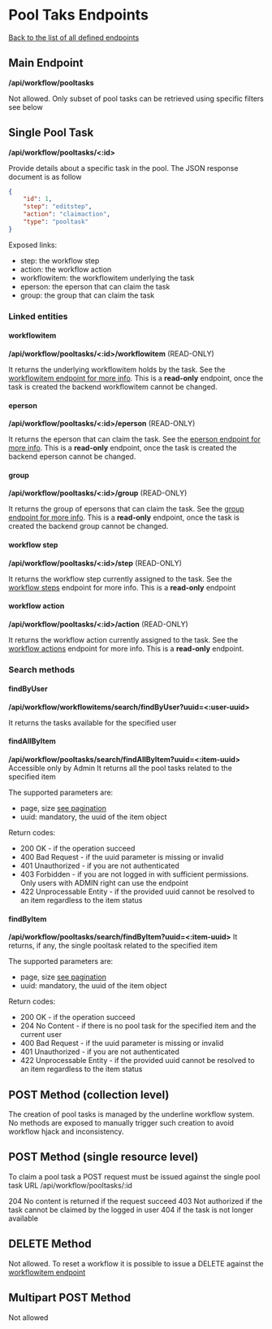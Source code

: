 # Pool Taks Endpoints
[Back to the list of all defined endpoints](endpoints.md)

## Main Endpoint
**/api/workflow/pooltasks**   

Not allowed. Only subset of pool tasks can be retrieved using specific filters see below

## Single Pool Task
**/api/workflow/pooltasks/<:id>**

Provide details about a specific task in the pool. The JSON response document is as follow

```json
{
    "id": 1,
    "step": "editstep",
    "action": "claimaction",
    "type": "pooltask"
}
```

Exposed links:
* step: the workflow step
* action: the workflow action
* workflowitem: the workflowitem underlying the task
* eperson: the eperson that can claim the task
* group: the group that can claim the task

### Linked entities
#### workflowitem
**/api/workflow/pooltasks/<:id>/workflowitem** (READ-ONLY)

It returns the underlying workflowitem holds by the task. See the [workflowitem endpoint for more info](workflowitems.md). This is a **read-only** endpoint, once the task is created the backend workflowitem cannot be changed.

#### eperson
**/api/workflow/pooltasks/<:id>/eperson** (READ-ONLY)

It returns the eperson that can claim the task. See the [eperson endpoint for more info](epersons.md). This is a **read-only** endpoint, once the task is created the backend eperson cannot be changed.

#### group
**/api/workflow/pooltasks/<:id>/group** (READ-ONLY)

It returns the group of epersons that can claim the task. See the [group endpoint for more info](epersongroups.md). This is a **read-only** endpoint, once the task is created the backend group cannot be changed.

#### workflow step
**/api/workflow/pooltasks/<:id>/step** (READ-ONLY)

It returns the workflow step currently assigned to the task.
See the [workflow steps](workflowsteps.md) endpoint for more info.
This is a **read-only** endpoint

#### workflow action
**/api/workflow/pooltasks/<:id>/action** (READ-ONLY)

It returns the workflow action currently assigned to the task.
See the [workflow actions](workflowactions.md) endpoint for more info.
This is a **read-only** endpoint.

### Search methods
#### findByUser
**/api/workflow/workflowitems/search/findByUser?uuid=<:user-uuid>**

It returns the tasks available for the specified user

#### findAllByItem
**/api/workflow/pooltasks/search/findAllByItem?uuid=<:item-uuid>**
Accessible only by Admin
It returns all the pool tasks related to the specified item

The supported parameters are:
* page, size [see pagination](README.md#Pagination)
* uuid: mandatory, the uuid of the item object

Return codes:
* 200 OK - if the operation succeed
* 400 Bad Request - if the uuid parameter is missing or invalid
* 401 Unauthorized - if you are not authenticated
* 403 Forbidden - if you are not logged in with sufficient permissions. Only users with ADMIN right can use the endpoint
* 422 Unprocessable Entity - if the provided uuid cannot be resolved to an item regardless to the item status

#### findByItem
**/api/workflow/pooltasks/search/findByItem?uuid=<:item-uuid>**
It returns, if any, the single pooltask related to the specified item

The supported parameters are:
* page, size [see pagination](README.md#Pagination)
* uuid: mandatory, the uuid of the item object

Return codes:
* 200 OK - if the operation succeed
* 204 No Content - if there is no pool task for the specified item and the current user
* 400 Bad Request - if the uuid parameter is missing or invalid
* 401 Unauthorized - if you are not authenticated
* 422 Unprocessable Entity - if the provided uuid cannot be resolved to an item regardless to the item status

## POST Method (collection level)
The creation of pool tasks is managed by the underline workflow system. No methods are exposed to manually trigger such creation to avoid workflow hjack and inconsistency.

## POST Method (single resource level)
To claim a pool task a POST request must be issued against the single pool task URL
/api/workflow/pooltasks/:id

204 No content is returned if the request succeed
403 Not authorized if the task cannot be claimed by the logged in user
404 if the task is not longer available

## DELETE Method 
Not allowed. To reset a workflow it is possible to issue a DELETE against the [workflowitem endpoint](workflowitem.md)

## Multipart POST Method
Not allowed
